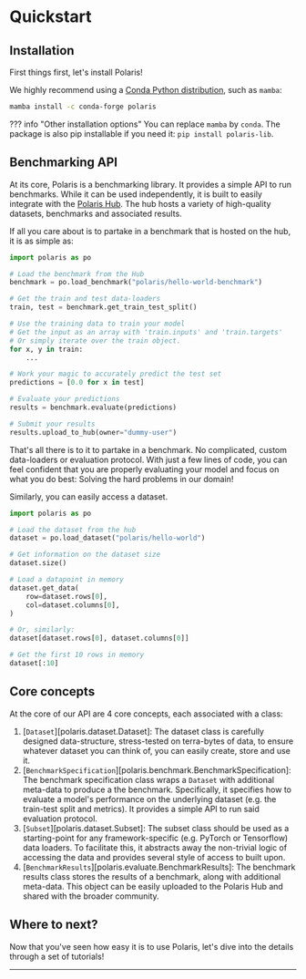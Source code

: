 # Quickstart

## Installation

First things first, let's install Polaris!

We highly recommend using a [Conda Python distribution](https://github.com/conda-forge/miniforge), such as `mamba`:

```bash
mamba install -c conda-forge polaris
```

??? info "Other installation options"
You can replace `mamba` by `conda`. The package is also pip installable if you need it: `pip install polaris-lib`.

## Benchmarking API

At its core, Polaris is a benchmarking library. It provides a simple API to run benchmarks. While it can be used
independently, it is built to easily integrate with the [Polaris Hub](https://polarishub.io/). The hub hosts
a variety of high-quality datasets, benchmarks and associated results.

If all you care about is to partake in a benchmark that is hosted on the hub, it is as simple as:

```python
import polaris as po

# Load the benchmark from the Hub
benchmark = po.load_benchmark("polaris/hello-world-benchmark")

# Get the train and test data-loaders
train, test = benchmark.get_train_test_split()

# Use the training data to train your model
# Get the input as an array with 'train.inputs' and 'train.targets'  
# Or simply iterate over the train object.
for x, y in train:
    ...

# Work your magic to accurately predict the test set
predictions = [0.0 for x in test]

# Evaluate your predictions
results = benchmark.evaluate(predictions)

# Submit your results
results.upload_to_hub(owner="dummy-user")
```

That's all there is to it to partake in a benchmark. No complicated, custom data-loaders or evaluation protocol. With just a few lines of code, you can feel confident that you are properly evaluating your model and focus on what you do best: Solving the hard problems in our domain!

Similarly, you can easily access a dataset.

```python
import polaris as po

# Load the dataset from the hub
dataset = po.load_dataset("polaris/hello-world")

# Get information on the dataset size
dataset.size()

# Load a datapoint in memory
dataset.get_data(
    row=dataset.rows[0],
    col=dataset.columns[0],
)

# Or, similarly:
dataset[dataset.rows[0], dataset.columns[0]]

# Get the first 10 rows in memory
dataset[:10]
```

## Core concepts

At the core of our API are 4 core concepts, each associated with a class:

1. [`Dataset`][polaris.dataset.Dataset]: The dataset class is carefully designed data-structure, stress-tested on terra-bytes of data, to ensure whatever dataset you can think of, you can easily create, store and use it.
2. [`BenchmarkSpecification`][polaris.benchmark.BenchmarkSpecification]: The benchmark specification class wraps a `Dataset` with additional meta-data to produce a the benchmark. Specifically, it specifies how to evaluate a model's performance on the underlying dataset (e.g. the train-test split and metrics). It provides a simple API to run said evaluation protocol.
3. [`Subset`][polaris.dataset.Subset]: The subset class should be used as a starting-point for any framework-specific (e.g. PyTorch or Tensorflow) data loaders. To facilitate this, it abstracts away the non-trivial logic of accessing the data and provides several style of access to built upon.
4. [`BenchmarkResults`][polaris.evaluate.BenchmarkResults]: The benchmark results class stores the results of a benchmark, along with additional meta-data. This object can be easily uploaded to the Polaris Hub and shared with the broader community.

## Where to next?

Now that you've seen how easy it is to use Polaris, let's dive into the details through a set of tutorials!

---
